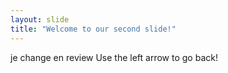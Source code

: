 ```yaml
---
layout: slide
title: "Welcome to our second slide!"
---
```

je change en review
Use the left arrow to go back!
